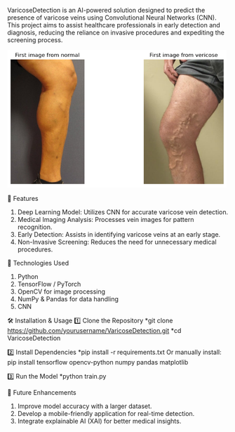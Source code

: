 VaricoseDetection is an AI-powered solution designed to predict the presence of varicose veins using Convolutional Neural Networks (CNN). This project aims to assist healthcare professionals in early detection and diagnosis, reducing the reliance on invasive procedures and expediting the screening process.

<img src="download.png" alt="ADAS-PeVision Demo" width="500">


🚀 Features
1. Deep Learning Model: Utilizes CNN for accurate varicose vein detection.
2. Medical Imaging Analysis: Processes vein images for pattern recognition.
3. Early Detection: Assists in identifying varicose veins at an early stage.
4. Non-Invasive Screening: Reduces the need for unnecessary medical procedures.
   
🔧 Technologies Used
1. Python
2. TensorFlow / PyTorch
3. OpenCV for image processing
4. NumPy & Pandas for data handling
5. CNN

🛠 Installation & Usage
1️⃣ Clone the Repository
*git clone https://github.com/yourusername/VaricoseDetection.git
*cd VaricoseDetection

2️⃣ Install Dependencies
*pip install -r requirements.txt
Or manually install:
pip install tensorflow opencv-python numpy pandas matplotlib

3️⃣ Run the Model
*python train.py

📌 Future Enhancements
1. Improve model accuracy with a larger dataset.
2. Develop a mobile-friendly application for real-time detection.
3. Integrate explainable AI (XAI) for better medical insights.

